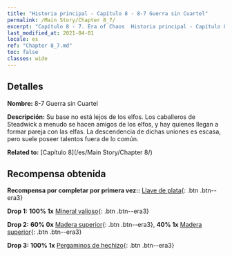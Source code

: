 ```yaml
---
title: "Historia principal - Capítulo 8 - 8-7 Guerra sin Cuartel"
permalink: /Main Story/Chapter 8_7/
excerpt: "Capítulo 8 - 7. Era of Chaos  Historia principal - Capítulo 8_7. 8-7 Guerra sin Cuartel"
last_modified_at: 2021-04-01
locale: es
ref: "Chapter 8_7.md"
toc: false
classes: wide
---
```


## Detalles

 **Nombre:** 8-7 Guerra sin Cuartel

 **Descripción:** Su base no está lejos de los elfos. Los caballeros de Steadwick a menudo se hacen amigos de los elfos, y hay quienes llegan a formar pareja con las elfas. La descendencia de dichas uniones es escasa, pero suele poseer talentos fuera de lo común.

 **Related to:** [Capítulo 8](/es/Main Story/Chapter 8/)

## Recompensa obtenida

 **Recompensa por completar por primera vez::** [Llave de plata](/es/Items/con_693/){: .btn .btn--era3}

 **Drop 1:** **100% 1x** [Mineral valioso](/es/Items/mat_26/){: .btn .btn--era3}

 **Drop 2:** **60% 0x** [Madera superior](/es/Items/mat_20/){: .btn .btn--era3}, **40% 1x** [Madera superior](/es/Items/mat_20/){: .btn .btn--era3}

 **Drop 3:** **100% 1x** [Pergaminos de hechizo](/es/Items/con_694/){: .btn .btn--era3}

